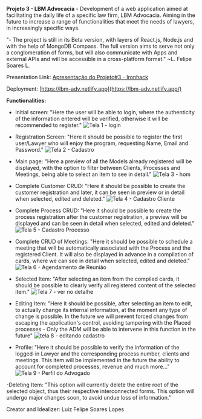 **Projeto 3 - LBM Advocacia**
	- Development of a web application aimed at facilitating the daily life of a specific law firm, LBM Advocacia. Aiming in the future to increase a range of functionalities that meet the needs of lawyers, in increasingly specific ways.
	
"- The project is still in its Beta version, with layers of React.js, Node.js and with the help of MongoDB Compass. The full version aims to serve not only a conglomeration of forms, but will also communicate with Apps and external APIs and will be accessible in a cross-platform format." ~L. Felipe Soares L.

Presentation Link: [Apresentação do Projeto#3 - Ironhack](https://docs.google.com/presentation/d/10Xvj85k6SplbV0_Fz-z0iHvvak5ygNrwR5mtfRfYWVg/edit#slide=id.g17e717f9b00_0_29)

Deployment: [https://lbm-adv.netlify.app](https://lbm-adv.netlify.app/)

**Functionalities:**
 - Initial screen: "Here the user will be able to login, where the authenticity of the information entered will be verified, otherwise it will be recommended to register."
  ![Tela 1 - login](https://user-images.githubusercontent.com/106980470/208219126-b74839f3-4580-49a1-8093-91cb2b5927c9.png)

 - Registration Screen: "Here it should be possible to register the first user/Lawyer who will enjoy the program, requesting Name, Email and Password."
![Tela 2 - Cadastro](https://user-images.githubusercontent.com/106980470/208219145-5e0ff9fa-f8bb-44f6-876e-f17e5981efdb.png)

 - Main page: "Here a preview of all the Models already registered will be displayed, with the option to filter between Clients, Processes and Meetings, being able to select an item to see in detail."
![Tela 3 - hom](https://user-images.githubusercontent.com/106980470/208219155-f1664499-7558-43df-a27c-af437a1fff5a.png)

 - Complete Customer CRUD: "Here it should be possible to create the customer registration and later, it can be seen in preview or in detail when selected, edited and deleted."
 ![Tela 4 - Cadastro Cliente](https://user-images.githubusercontent.com/106980470/208219166-f46a5016-6ca8-4d8a-a9f8-ee6659327ee4.png)
 
 - Complete Process CRUD: "Here it should be possible to create the process registration after the customer registration, a preview will be displayed and can be seen in detail when selected, edited and deleted."
![Tela 5 - Cadastro Processo](https://user-images.githubusercontent.com/106980470/208219174-f0e8afe7-efc1-4916-9984-dfbd60dfe5f4.png)

 -  Complete CRUD of Meetings: "Here it should be possible to schedule a meeting that will be automatically associated with the Process and the registered Client. It will also be displayed in advance in a compilation of cards, where we can see in detail when selected, edited and deleted."
![Tela 6 - Agendamento de Reunião](https://user-images.githubusercontent.com/106980470/208219187-437029f2-0445-4f80-b2b3-35999b952e53.png)


 -   Selected Item: "After selecting an item from the compiled cards, it should be possible to clearly verify all registered content of the selected item."
![Tela 7 - ver no detalhe](https://user-images.githubusercontent.com/106980470/208219206-820ff72a-7c14-4599-a668-96ac0aaeda28.png)

- Editing Item: "Here it should be possible, after selecting an item to edit, to actually change its internal information, at the moment any type of change is possible. In the future we will prevent forced changes from escaping the application's control, avoiding tampering with the Placed processes - Only the ADM will be able to intervene in this function in the future"
![tela 8 - editando cadastro](https://user-images.githubusercontent.com/106980470/208219209-bf4fdc97-61e5-470f-8cd7-6fa467993c2f.png)

- Profile: "Here it should be possible to verify the information of the logged-in Lawyer and the corresponding process number, clients and meetings. This item will be implemented in the future the ability to account for completed processes, revenue and much more..."
![Tela 9 - Perfil do Advogado](https://user-images.githubusercontent.com/106980470/208219218-eda417bb-1d7e-4c36-b778-c56dcd3a4adf.png)

-Deleting Item: "This option will currently delete the entire root of the selected object, thus their respective interconnected forms. This option will undergo major changes soon, to avoid undue loss of information."


Creator and Idealizer: Luiz Felipe Soares Lopes
